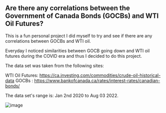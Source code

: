 ## Are there any correlations between the Government of Canada Bonds (GOCBs) and WTI Oil Futures?

This is a fun personal project I did myself to try and see if there are any correlations between GOCBs and WTI oil.

Everyday I noticed similarities between GOCB going down and WTI oil futures during the COVID era and thus I decided to do this project.

The data set was taken from the following sites:

WTI Oil Futures: https://ca.investing.com/commodities/crude-oil-historical-data
GOCBs : https://www.bankofcanada.ca/rates/interest-rates/canadian-bonds/

The data set's range is: Jan 2nd 2020 to Aug 03 2022.

![image](https://user-images.githubusercontent.com/95668624/183500897-8ff7df2f-f8ee-45d7-b3c0-137316d3d14d.png)
